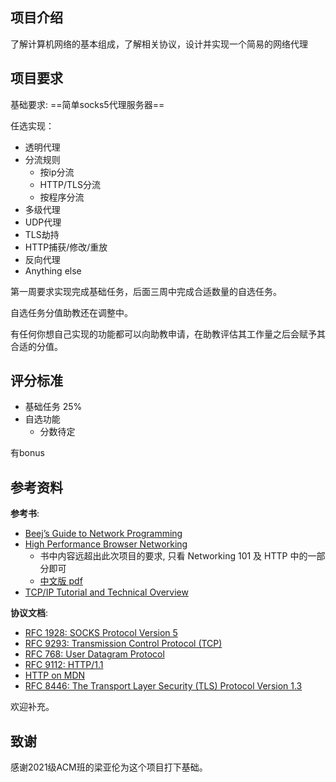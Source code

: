 ## 项目介绍

了解计算机网络的基本组成，了解相关协议，设计并实现一个简易的网络代理



## 项目要求

基础要求: ==简单socks5代理服务器==

任选实现：

- 透明代理
- 分流规则
  - 按ip分流
  - HTTP/TLS分流
  - 按程序分流
- 多级代理
- UDP代理
- TLS劫持
- HTTP捕获/修改/重放
- 反向代理
- Anything else

第一周要求实现完成基础任务，后面三周中完成合适数量的自选任务。

自选任务分值助教还在调整中。

有任何你想自己实现的功能都可以向助教申请，在助教评估其工作量之后会赋予其合适的分值。



## 评分标准

- 基础任务 25%
- 自选功能
  - 分数待定



有bonus



## 参考资料

**参考书**:

- [Beej’s Guide to Network Programming](https://beej.us/guide/bgnet/)
- [High Performance Browser Networking](https://hpbn.co/)
  - 书中内容远超出此次项目的要求, 只看 Networking 101 及 HTTP 中的一部分即可
  - [中文版 pdf](https://jbox.sjtu.edu.cn/l/O1voXQ)
- [TCP/IP Tutorial and Technical Overview](https://www.redbooks.ibm.com/redbooks/pdfs/gg243376.pdf)

**协议文档**:

- [RFC 1928: SOCKS Protocol Version 5](https://www.rfc-editor.org/rfc/rfc1928)
- [RFC 9293: Transmission Control Protocol (TCP)](https://www.rfc-editor.org/rfc/rfc9293)
- [RFC 768: User Datagram Protocol](https://www.rfc-editor.org/rfc/rfc768)
- [RFC 9112: HTTP/1.1](https://www.rfc-editor.org/rfc/rfc9112.html)
- [HTTP on MDN](https://developer.mozilla.org/en-US/docs/Web/HTTP)
- [RFC 8446: The Transport Layer Security (TLS) Protocol Version 1.3](https://www.rfc-editor.org/rfc/rfc8446)

欢迎补充。



## 致谢

感谢2021级ACM班的梁亚伦为这个项目打下基础。